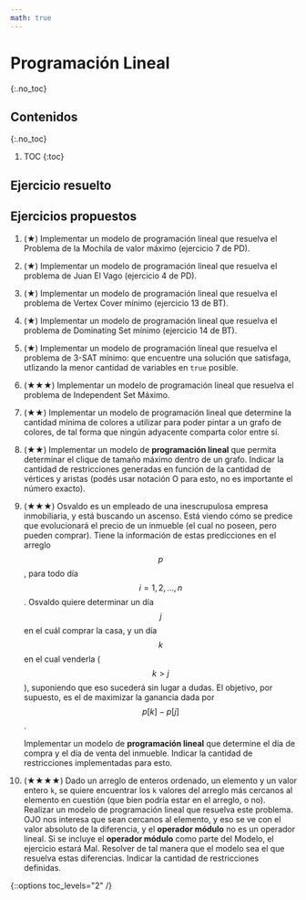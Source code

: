 ```yaml
---
math: true
---
```


# Programación Lineal
{:.no_toc}


## Contenidos
{:.no_toc}

1. TOC
{:toc}


## Ejercicio resuelto

## Ejercicios propuestos

1.	(★) Implementar un modelo de programación lineal que resuelva el Problema de la Mochila de valor máximo (ejercicio 7 de PD). 

1. 	(★) Implementar un modelo de programación lineal que resuelva el problema de Juan El Vago (ejercicio 4 de PD).

1. 	(★) Implementar un modelo de programación lineal que resuelva el problema de Vertex Cover mínimo (ejercicio 13 de BT). 

1. 	(★) Implementar un modelo de programación lineal que resuelva el problema de Dominating Set mínimo (ejercicio 14 de BT).

1.	(★) Implementar un modelo de programación lineal que resuelva el problema de 3-SAT mínimo: que encuentre una solución que satisfaga, utlizando la menor cantidad de variables en `true` posible.

1. 	(★★★) Implementar un modelo de programación lineal que resuelva el problema de Independent Set Máximo.

1. 	(★★) Implementar un modelo de programación lineal que determine la cantidad mínima de colores a utilizar para poder pintar
	a un grafo de colores, de tal forma que ningún adyacente comparta color entre sí.

1.	(★★) Implementar un modelo de **programación lineal** que permita determinar el clique de 
	tamaño máximo dentro de un grafo. Indicar la cantidad de restricciones generadas en función
	de la cantidad de vértices y aristas (podés usar notación O para esto, no es importante el número exacto).

1.	(★★★) Osvaldo es un empleado de una inescrupulosa empresa inmobiliaria, y está buscando un ascenso. 
	Está viendo cómo se predice que evolucionará el precio de un inmueble (el cual no poseen, 
	pero pueden comprar). Tiene la información de estas predicciones en el arreglo $$p$$, para todo
	día $$i = 1, 2, ..., n$$. Osvaldo quiere determinar un día $$j$$ en el cuál comprar la casa, 
	y un día $$k$$ en el cual venderla ($$k > j$$), suponiendo que eso sucederá sin lugar a dudas. 
	El objetivo, por supuesto, es el de maximizar la ganancia dada por $$p[k] - p[j]$$. 

	Implementar un modelo de **programación lineal** que determine el día de compra y el día de
	venta del inmueble. Indicar la cantidad de restricciones implementadas para esto.

1.	(★★★★) Dado un arreglo de enteros ordenado, un elemento y un valor entero `k`, se quiere encuentrar
	los `k` valores del arreglo más cercanos al elemento en cuestión (que bien podría
	estar en el arreglo, o no). 
	Realizar un modelo de programación lineal que resuelva este problema. OJO nos interesa que sean cercanos
	al elemento, y eso se ve con el valor absoluto de la diferencia, y el **operador módulo** no es
	un operador lineal. Si se incluye el **operador módulo** como parte del Modelo, el ejercicio estará Mal.
   	Resolver de tal manera que el modelo sea el que resuelva estas diferencias.
	Indicar la cantidad de restricciones definidas.

{::options toc_levels="2" /}
